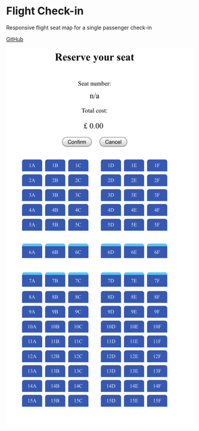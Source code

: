 # Flight Check-in

Responsive flight seat map for a single passenger check-in

[GitHub](https://dseda.github.io/flight-check-in/)

![Image of Seat Map](/images/seat-map.png)
